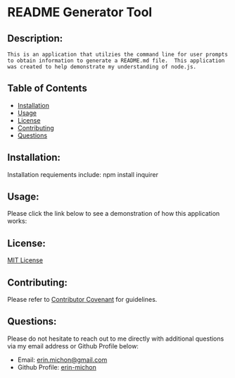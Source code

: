 # README Generator Tool
  
  ## Description:
    This is an application that utilzies the command line for user prompts to obtain information to generate a README.md file.  This application was created to help demonstrate my understanding of node.js.

  ## Table of Contents

  * [Installation](#installation)
  * [Usage](#usage)
  * [License](#license)
  * [Contributing](#contributing)
  * [Questions](#questions)

  ## Installation:
  Installation requiements include:
  npm install inquirer

  ## Usage:
  Please click the link below to see a demonstration of how this application works:
  

  ## License:
  [MIT License](https://choosealicense.com/licenses/mit/)

  ## Contributing:
  Please refer to [Contributor Covenant](https://www.contributor-covenant.org/) for guidelines.

  ## Questions:
  Please do not hesitate to reach out to me directly with additional questions via my email address or Github Profile below:
  
  * Email: [erin.michon@gmail.com](mailto:alsdkfj) 
  * Github Profile: [erin-michon](https://github.com/aslkdjf)
  
  